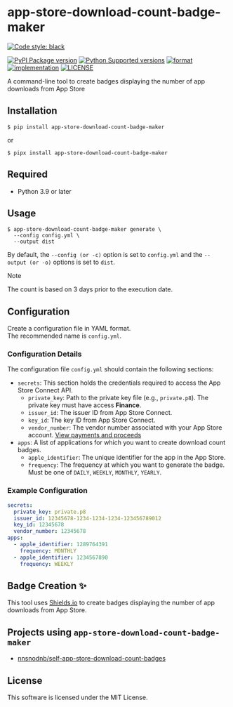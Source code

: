 # app-store-download-count-badge-maker

[![Code style: black](https://img.shields.io/badge/code%20style-black-000000.svg)](https://github.com/psf/black)

[![PyPI Package version](https://badge.fury.io/py/app-store-download-count-badge-maker.svg)](https://pypi.org/project/app-store-download-count-badge-maker)
[![Python Supported versions](https://img.shields.io/pypi/pyversions/app-store-download-count-badge-maker.svg)](https://pypi.org/project/app-store-download-count-badge-maker)
[![format](https://img.shields.io/pypi/format/app-store-download-count-badge-maker.svg)](https://pypi.org/project/app-store-download-count-badge-maker)
[![implementation](https://img.shields.io/pypi/implementation/app-store-download-count-badge-maker.svg)](https://pypi.org/project/app-store-download-count-badge-maker)
[![LICENSE](https://img.shields.io/pypi/l/app-store-download-count-badge-maker.svg)](https://pypi.org/project/app-store-download-count-badge-maker)


A command-line tool to create badges displaying the number of app downloads from App Store

## Installation

```shell
$ pip install app-store-download-count-badge-maker
```

or

```shell
$ pipx install app-store-download-count-badge-maker
```

## Required

- Python 3.9 or later

## Usage

```shell
$ app-store-download-count-badge-maker generate \
  --config config.yml \
  --output dist
```

By default, the `--config (or -c)` option is set to `config.yml` and the `--output (or -o)` options is set to `dist`.

> [!NOTE]
> The count is based on 3 days prior to the execution date.

## Configuration

Create a configuration file in YAML format.  
The recommended name is `config.yml`.

### Configuration Details

The configuration file `config.yml` should contain the following sections:

- `secrets`: This section holds the credentials required to access the App Store Connect API.
  - `private_key`: Path to the private key file (e.g., `private.p8`). The private key must have access **Finance**.
  - `issuer_id`: The issuer ID from App Store Connect.
  - `key_id`: The key ID from App Store Connect.
  - `vendor_number`: The vendor number associated with your App Store account. [View payments and proceeds](https://developer.apple.com/help/app-store-connect/getting-paid/view-payments-and-proceeds)
- `apps`: A list of applications for which you want to create download count badges.
  - `apple_identifier`: The unique identifier for the app in the App Store.
  - `frequency`: The frequency at which you want to generate the badge. Must be one of `DAILY`, `WEEKLY`, `MONTHLY`, `YEARLY`.

### Example Configuration

```yaml
secrets:
  private_key: private.p8
  issuer_id: 12345678-1234-1234-1234-123456789012
  key_id: 12345678
  vendor_number: 12345678
apps:
  - apple_identifier: 1289764391
    frequency: MONTHLY
  - apple_identifier: 1234567890
    frequency: WEEKLY 
```

## Badge Creation :sparkles:

This tool uses [Shields.io](https://shields.io/) to create badges displaying the number of app downloads from App Store.

## Projects using `app-store-download-count-badge-maker`

- [nnsnodnb/self-app-store-download-count-badges](https://github.com/nnsnodnb/self-app-store-download-count-badges)

## License

This software is licensed under the MIT License.
